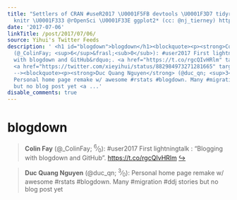 ```yaml
---
title: "Settlers of CRAN #useR2017 \U0001F5FB devtools \U0001F3D7 tidyr \U0001F411
  knitr \U0001F333 @rOpenSci \U0001F33E ggplot2* (cc: @nj_tierney) https://t.co/rsB0yySMi8"
date: '2017-07-06'
linkTitle: /post/2017/07/06/
source: Yihui's Twitter Feeds
description: ' <h1 id="blogdown">blogdown</h1><blockquote><p><strong>Colin Fay</strong>
  (@_ColinFay; <sup>6</sup>&frasl;<sub>0</sub>): #user2017 First lightningtalk : &ldquo;Blogging
  with blogdown and GitHub&rdquo;. <a href="https://t.co/rgcQIvHRlm" target="_blank">https://t.co/rgcQIvHRlm</a>
  <a href="https://twitter.com/xieyihui/status/882984973271281665" target="_blank">&#8618;</a></p></blockquote><!--
  --><blockquote><p><strong>Duc Quang Nguyen</strong> (@duc_qn; <sup>3</sup>&frasl;<sub>0</sub>):
  Personal home page remake w/ awesome #rstats #blogdown. Many #migration #ddj stories
  but no blog post yet <a ...'
disable_comments: true
---
```

 <h1 id="blogdown">blogdown</h1><blockquote><p><strong>Colin Fay</strong> (@_ColinFay; <sup>6</sup>&frasl;<sub>0</sub>): #user2017 First lightningtalk : &ldquo;Blogging with blogdown and GitHub&rdquo;. <a href="https://t.co/rgcQIvHRlm" target="_blank">https://t.co/rgcQIvHRlm</a> <a href="https://twitter.com/xieyihui/status/882984973271281665" target="_blank">&#8618;</a></p></blockquote><!-- --><blockquote><p><strong>Duc Quang Nguyen</strong> (@duc_qn; <sup>3</sup>&frasl;<sub>0</sub>): Personal home page remake w/ awesome #rstats #blogdown. Many #migration #ddj stories but no blog post yet <a ...